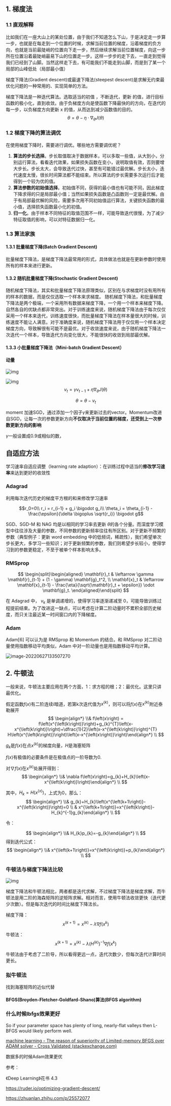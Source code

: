 ## 1. 梯度法

### 1.1 直观解释

比如我们在一座大山上的某处位置，由于我们不知道怎么下山，于是决定走一步算一步，也就是在每走到一个位置的时候，求解当前位置的梯度，沿着梯度的负方向，也就是当前最陡峭的位置向下走一步，然后继续求解当前位置梯度，向这一步所在位置沿着最陡峭最易下山的位置走一步。这样一步步的走下去，一直走到觉得我们已经到了山脚。当然这样走下去，有可能我们不能走到山脚，而是到了某一个局部的山峰低处（局部最小值）

梯度下降法(Gradient descent)或最速下降法(steepest descent)是求解无约束最优化问题的一种常用的、实现简单的方法。

梯度下降法是一种迭代算法。选取适当的初值 ，不断迭代，更新 的值，进行目标函数的极小化，直到收敛。由于负梯度方向是使函数下降最快的的方向，在迭代的每一步，以负梯度方向更新 x 的值，从而达到减少函数值的目的。
$$
\theta = \theta - \eta \cdot \nabla_{\theta} J(\theta)
$$

### 1.2 梯度下降的算法调优

在使用梯度下降时，需要进行调优。哪些地方需要调优呢？

1. **算法的步长选择**。步长取值取决于数据样本，可以多取一些值，从大到小，分别运行算法，看看迭代效果，如果损失函数在变小，说明取值有效，否则要增大步长。步长太大，会导致迭代过快，甚至有可能错过最优解。步长太小，迭代速度太慢，很长时间算法都不能结束。所以算法的步长需要多次运行后才能得到一个较为优的值。
2. **算法参数的初始值选择**。初始值不同，获得的最小值也有可能不同，因此梯度下降求得的只是局部最小值；当然如果损失函数是凸函数则一定是最优解。由于有局部最优解的风险，需要多次用不同初始值运行算法，关键损失函数的最小值，选择损失函数最小化的初值。
3. **归一化**。由于样本不同特征的取值范围不一样，可能导致迭代很慢，为了减少特征取值的影响，可以对特征数据归一化。

### 1.3 算法家族

#### 1.3.1 批量梯度下降(Batch Gradient Descent)

批量梯度下降法，是梯度下降法最常用的形式，具体做法也就是在更新参数时使用所有的样本来进行更新。

#### 1.3.2 随机批量梯度下降(Stochastic Gradient Descent)

随机梯度下降法，其实和批量梯度下降法原理类似，区别在与求梯度时没有用所有的样本的数据，而是仅仅选取一个样本来求梯度。
随机梯度下降法，和批量梯度下降法是两个极端，一个采用所有数据来梯度下降，一个用一个样本来梯度下降。自然各自的优缺点都非常突出。对于训练速度来说，随机梯度下降法由于每次仅仅采用一个样本来迭代，训练速度很快，而批量梯度下降法在样本量很大的时候，训练速度不能让人满意。对于准确度来说，随机梯度下降法用于仅仅用一个样本决定梯度方向，导致解很有可能不是最优。对于收敛速度来说，由于随机梯度下降法一次迭代一个样本，导致迭代方向变化很大，不能很快的收敛到局部最优解。

#### 1.3.3 **小批量梯度下降法（Mini-batch Gradient Descent）**


#### 动量

![img](./imags/without_momentum-1680227207135-1.gif)

![img](./imags/with_momentum-1680227207135-2.gif)
$$
v_t = \gamma v_{t-1} + \eta \nabla_\theta J( \theta)
$$

$$
\theta = \theta - v_t
$$

moment 加速SGD，通过添加一个因子$\gamma$来更新过去的vector。Momentum改进自SGD，让每一次的参数更新方向**不仅取决于当前位置的梯度，还受到上一次参数更新方向的影响**

$\gamma$一般设置成0.9或相似的数，

## 自适应方法

学习速率自适应调整（learning rate adaption）：在训练过程中适当的**修改学习速率**来达到更好的收敛性

### Adagrad

利用每次迭代历史的梯度平方根的和来修改学习速率

$$r_0=0\\ r_i = r_{i-1} + g_i \bigodot g_i\\ \theta_i = \theta_{i-1} - \frac{\epsilon}{\delta \bigoplus \sqrt{r_i}} \bigodot g$$

SGD、SGD-M 和 NAG 均是以相同的学习率去更新 $\theta$的各个分量。而深度学习模型中往往涉及大量的参数，不同参数的更新频率往往有所区别。对于更新不频繁的参数（典型例子：更新 word embedding 中的低频词，稀疏性），我们希望单次步长更大，多学习一些知识；对于更新频繁的参数，我们则希望步长较小，使得学习到的参数更稳定，不至于被单个样本影响太多。

### RMSprop

$$
\begin{split}\begin{aligned}
    \mathbf{r}_t & \leftarrow \gamma \mathbf{r}_{t-1} + (1 - \gamma) \mathbf{g}_t^2, \\
    \mathbf{x}_t & \leftarrow \mathbf{x}_{t-1} - \frac{\eta}{\sqrt{\mathbf{r}_t + \epsilon}} \odot \mathbf{g}_t.
\end{aligned}\end{split}
$$



在 Adagrad 中， $v_k$ 是单调递增的，使得学习率逐渐递减至 0，可能导致训练过程提前结束。为了改进这一缺点，可以考虑在计算二阶动量时不累积全部历史梯度，而只关注最近某一时间窗口内的下降梯度。

### Adam

Adam[6] 可以认为是 RMSprop 和 Momentum 的结合。和 RMSprop 对二阶动量使用指数移动平均类似，Adam 中对一阶动量也是用指数移动平均计算。

![image-20220627133507270](./imags/image-20220627133507270.png)

## 2. 牛顿法

一般来说，牛顿法主要应用在两个方面，1：求方程的根；2：最优化。这里只讲最优化。

假定函数$f(x)$有二阶连续i暗道，若第k次迭代值为$x^{(k)}$，则可以将$f(x)$在$x^{(k)}$附近泰勒展开
$$
\begin{align*} \\& f\left(x\right) = f\left(x^{\left(k\right)}\right)+g_{k}^{T}\left(x-x^{\left(k\right)}\right)+\dfrac{1}{2}\left(x-x^{\left(k\right)}\right)^{T} H\left(x^{\left(k\right)}\right)\left(x-x^{\left(x\right)}\right)\end{align*} \\
$$

$g_k$是$f(x)$在点$x^{(k)}$的梯度向量，$H$是海塞矩阵

$f(x)$有极值的必要条件是在极值点的一阶导数为0.

对$\nabla f(x)$在$x^{(k)}$处展开得到：
$$
\begin{align*} \\& \nabla f\left(x\right)=g_{k}+H_{k}\left(x-x^{\left(k\right)}\right)\end{align*} \\
$$

其中，$H_k=H(x^{(x)})$，上式为0，那么：
$$
\begin{align*} \\& g_{k}+H_{k}\left(x^{\left(k+1\right)}-x^{\left(k\right)}\right)=0 \\ & x^{\left(k+1\right)}=x^{\left(k\right)}-H_{k}^{-1}g_{k}\end{align*} \\
$$

令：

$$
\begin{align*} \\& H_{k}p_{k}=-g_{k}\end{align*} \\
$$
得到迭代公式：
$$
\begin{align*} \\& x^{\left(k+1\right)}=x^{\left(k\right)}+p_{k}\end{align*} \\
$$

### 牛顿法与梯度下降法比较

![img](./imags/v2-a25a1119558a899809d5f254f3ce2ce7_720w-1680227207136-3.jpg)

梯度下降法和牛顿法相比，两者都是迭代求解，不过梯度下降法是梯度求解，而牛顿法是用二阶的海森矩阵的逆矩阵求解。相对而言，使用牛顿法收敛更快（迭代更少次数）。但是每次迭代的时间比梯度下降法长。

梯度下降：$$x^{(k+1)}=x^{(k)}-\lambda \nabla f(x^k)$$

牛顿法：$$x^{(k+1)}=x^{(k)}-\lambda (H^{(k)})^{-1} \nabla f(x^k)$$

牛顿法由于考虑了二阶导，所以看得更远一点，迭代次数少，但每次迭代计算时间更长。

### 拟牛顿法

找到海塞矩阵的近似代替

#### BFGS(Broyden-Fletcher-Goldfard-Shano)算法(BFGS algorithm)



### 什么时候lbfgs效果更好

So if your parameter space has plenty of long, nearly-flat valleys then L-BFGS would likely perform well.

[machine learning - The reason of superiority of Limited-memory BFGS over ADAM solver - Cross Validated (stackexchange.com)](https://stats.stackexchange.com/questions/315626/the-reason-of-superiority-of-limited-memory-bfgs-over-adam-solver)

数据多的时候Adam效果更优







参考：

《Deep Learning》花书 4.3

https://ruder.io/optimizing-gradient-descent/

https://zhuanlan.zhihu.com/p/25572077